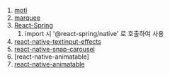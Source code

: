 1. [moti](https://moti.fyi/)
2. [marquee](https://github.com/animate-react-native/marquee)
3. [React-Spring](https://www.react-spring.dev/)
   1. import 시 '@react-spring/native' 로 호출하여 사용
4. [react-native-textinput-effects](https://github.com/halilb/react-native-textinput-effects#readme)
5. [react-native-snap-carousel](https://github.com/meliorence/react-native-snap-carousel)
6. [react-native-animatable]
7. [react-native-animatable](https://github.com/oblador/react-native-animatable)
